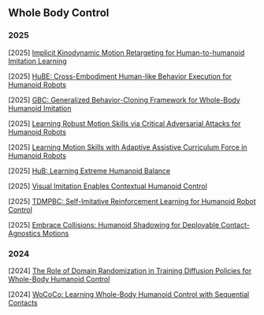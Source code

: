 ## Whole Body Control

### 2025

[2025] [Implicit Kinodynamic Motion Retargeting for Human-to-humanoid Imitation Learning](https://arxiv.org/abs/2509.15443)

[2025] [HuBE: Cross-Embodiment Human-like Behavior Execution for Humanoid Robots](https://arxiv.org/abs/2508.19002)

[2025] [GBC: Generalized Behavior-Cloning Framework for Whole-Body Humanoid Imitation](https://www.arxiv.org/abs/2508.09960)

[2025] [Learning Robust Motion Skills via Critical Adversarial Attacks for Humanoid Robots](https://arxiv.org/abs/2507.08303)

[2025] [Learning Motion Skills with Adaptive Assistive Curriculum Force in Humanoid Robots](https://arxiv.org/abs/2506.23125)

[2025] [HuB: Learning Extreme Humanoid Balance](https://arxiv.org/abs/2505.07294)

[2025] [Visual Imitation Enables Contextual Humanoid Control](https://arxiv.org/abs/2505.03729)

[2025] [TDMPBC: Self-Imitative Reinforcement Learning for Humanoid Robot Control](https://arxiv.org/abs/2502.17322)

[2025] [Embrace Collisions: Humanoid Shadowing for Deployable Contact-Agnostics Motions](https://arxiv.org/abs/2502.01465)



### 2024

[2024] [The Role of Domain Randomization in Training Diffusion Policies for Whole-Body Humanoid Control](https://arxiv.org/abs/2411.01349)

[2024] [WoCoCo: Learning Whole-Body Humanoid Control with Sequential Contacts](https://arxiv.org/abs/2406.06005)